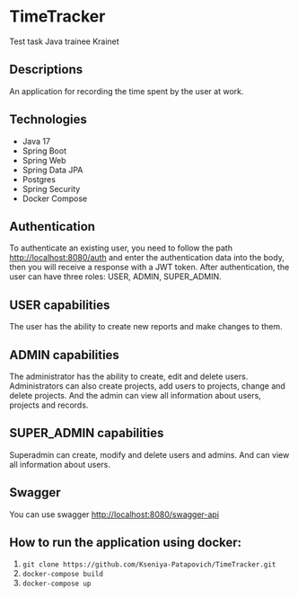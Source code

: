 # TimeTracker
Test task Java trainee Krainet

## Descriptions
An application for recording the time spent by the user at work.

## Technologies
- Java 17
- Spring Boot
- Spring Web
- Spring Data JPA
- Postgres
- Spring Security
- Docker Compose

## Authentication
To authenticate an existing user, you need to follow the path <http://localhost:8080/auth> and enter the authentication data into the body, then you will receive a response with a JWT token.
After authentication, the user can have three roles: USER, ADMIN, SUPER_ADMIN.

## USER capabilities
The user has the ability to create new reports and make changes to them.

## ADMIN capabilities
The administrator has the ability to create, edit and delete users. Administrators can also create projects, add users to projects, change and delete projects. And the admin can view all information about users, projects and records.

## SUPER_ADMIN capabilities
Superadmin can create, modify and delete users and admins. And can view all information about users.

## Swagger
You can use swagger <http://localhost:8080/swagger-api>

## How to run the application using docker:
1. ```git clone https://github.com/Kseniya-Patapovich/TimeTracker.git```
2. ```docker-compose build```
3. ```docker-compose up```

